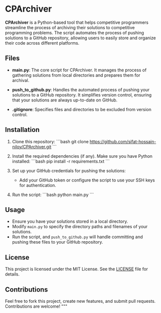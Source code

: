 
# CPArchiver

**CPArchiver** is a Python-based tool that helps competitive programmers streamline the process of archiving their solutions to competitive programming problems. The script automates the process of pushing solutions to a GitHub repository, allowing users to easily store and organize their code across different platforms.

## Files

- **main.py**: The core script for CPArchiver. It manages the process of gathering solutions from local directories and prepares them for archival.
  
- **push_to_github.py**: Handles the automated process of pushing your solutions to a GitHub repository. It simplifies version control, ensuring that your solutions are always up-to-date on GitHub.

- **.gitignore**: Specifies files and directories to be excluded from version control.

## Installation

1. Clone this repository:
    \`\`\`bash
    git clone https://github.com/sifat-hossain-niloy/CPArchiver.git
    \`\`\`

2. Install the required dependencies (if any). Make sure you have Python installed:
    \`\`\`bash
    pip install -r requirements.txt
    \`\`\`

3. Set up your GitHub credentials for pushing the solutions:
    - Add your GitHub token or configure the script to use your SSH keys for authentication.

4. Run the script:
    \`\`\`bash
    python main.py
    \`\`\`

## Usage

- Ensure you have your solutions stored in a local directory.
- Modify `main.py` to specify the directory paths and filenames of your solutions.
- Run the script, and `push_to_github.py` will handle committing and pushing these files to your GitHub repository.

## License

This project is licensed under the MIT License. See the [LICENSE](./LICENSE) file for details.

## Contributions

Feel free to fork this project, create new features, and submit pull requests. Contributions are welcome!
"""
